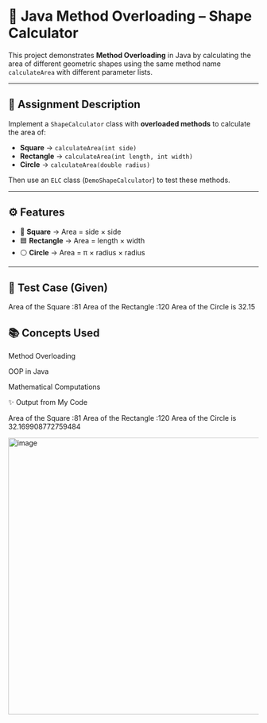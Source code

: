 # 🔷 Java Method Overloading – Shape Calculator

This project demonstrates **Method Overloading** in Java by calculating the area of different geometric shapes using the same method name `calculateArea` with different parameter lists.

---

## 📌 Assignment Description
Implement a `ShapeCalculator` class with **overloaded methods** to calculate the area of:
- **Square** → `calculateArea(int side)`
- **Rectangle** → `calculateArea(int length, int width)`
- **Circle** → `calculateArea(double radius)`

Then use an `ELC` class (`DemoShapeCalculator`) to test these methods.

---



## ⚙️ Features
- 📐 **Square** → Area = side × side  
- 🟦 **Rectangle** → Area = length × width  
- ⚪ **Circle** → Area = π × radius × radius  

---

## 🧾 Test Case (Given)
Area of the Square :81
Area of the Rectangle :120
Area of the Circle is 32.15





## 📚 Concepts Used
Method Overloading

OOP in Java

Mathematical Computations

✨ Output from My Code

Area of the Square :81
Area of the Rectangle :120
Area of the Circle is 32.169908772759484


<img width="970" height="557" alt="image" src="https://github.com/user-attachments/assets/415c1c8a-2102-4672-a870-f2f89426521b" />
